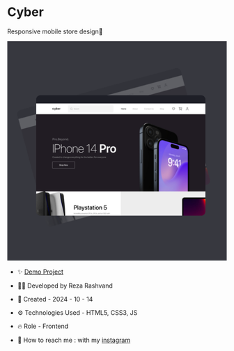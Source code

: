 # Cyber

Responsive mobile store design📱

![16](https://github.com/Reza-Developer01/Cyber/blob/main/16.png)

- ✨ [Demo Project](https://reza-developer01.github.io/Cyber/)

- 👨‍💻 Developed by Reza Rashvand

- 📅 Created - 2024 - 10 - 14

- ⚙️ Technologies Used - HTML5, CSS3, JS

- 🔥 Role - Frontend

- 🤝 How to reach me : with my [instagram](https://www.instagram.com/amirreza_rashvand_developer)
